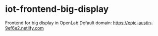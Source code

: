 # iot-frontend-big-display
Frontend for big display in OpenLab
Default domain: https://epic-austin-9ef6e2.netlify.com
